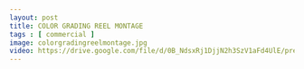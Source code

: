 ```yaml
---
layout: post
title: COLOR GRADING REEL MONTAGE
tags : [ commercial ]
image: colorgradingreelmontage.jpg
video: https://drive.google.com/file/d/0B_NdsxRj1DjjN2h3SzV1aFd4UlE/preview
---
```

